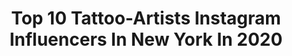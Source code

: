 ---
title: Top 10 Tattoo-Artists Instagram Influencers In New York In 2020
description: >-
  Find top tattoo-artists Instagram influencers in New York in 2020. Most popular hashtags: #tattooartist #tattoo #newyork #tattoos.
platform: Instagram
hits: 99
text_top: Identify the top-rated Instagram accounts on inBeat.
text_bottom: inBeat aggregates 99 Instagram influencers like this in New York, United States for you to pitch.
profiles:
  - username: "mikhailandersson"
    fullname: >-
      Mikhail Anderson
    bio: >-
      ▪️Tattoo artist ▪️Laser removal ▪️CEO/owner @firstclassnyc 🗽New York ▪️info@mikhailandersson.com▪️646-998-5203🇺🇸 🎥 @mikhail.nyc
    location: "United States"
    followers: 57684
    engagement: 228
    commentsToLikes: 0.020196
    id: ck13au7h3s7jy0i19iigl0uti
    verified: false
    hashtags: "#ink, #inked, #tattooed, #newtorktattoo"
  - username: "yinessa_nicole"
    fullname: >-
      YINESSA NICOLE, RN, BSN💋
    bio: >-
      Tattoo Artist #ATL Awesome Ink Studios 1331 Marietta Blvd NW DM 2 BOOK #tlcproducts 💫 Registered Nurse (ICU) 💉❤️ Tattoos 👉🏽 @inkedby_nessa
    location: "United States"
    followers: 37855
    engagement: 143
    commentsToLikes: 0.028643
    id: ck5zqqzcwv4gl0i14zafxn8hk
    verified: false
    hashtags: "#tattoos, #cbdadvocate, #selflove, #twinning"
  - username: "blindreasontattoo"
    fullname: >-
      BLINDREASON TATTOO NEW YORK
    bio: >-
      - NOW HIRING - 1-646-838-9220 info@blindreasontattoo.com
    location: "United States"
    followers: 19683
    engagement: 233
    commentsToLikes: 0.003629
    id: ck14jwy1mmlt00i19hdgh2fny
    verified: false
    hashtags: "#cutetattoo, #animetattoo, #newyork, #lineworktattoo"
  - username: "zhimpamoreno"
    fullname: >-
      Zhimpa Moreno
    bio: >-
      New York , inquiries ✉️ zhimpaz@gmail.com Owner @zhimpatattoos Sponsored by @cheyenne_tattooequipment @fusion_ink @hivecaps @balm_tattoo
    location: "United States"
    followers: 43328
    engagement: 100
    commentsToLikes: 0.031981
    id: ck8svu53dcp6x0j78ohmzinvn
    verified: false
    hashtags: "#zhimpa, #art, #limitededition, #launch"
  - username: "nessie_blaze"
    fullname: >-
      𝐍𝐞𝐬𝐬𝐢𝐞 𝐁𝐥𝐚𝐳𝐞
    bio: >-
      𝔗𝔞𝔱𝔱𝔬𝔬𝔢𝔯 • 𝔓𝔞𝔦𝔫𝔱𝔢𝔯 • 𝔅𝔯𝔞𝔱 ♈️ Black Ink Crew Compton. 💕 Text “Tattoo” to 267-223-5660 to book. 🔺PR: @raethepublicist @arianad_pr 🔺ASST: @dejah.mc
    location: "United States"
    followers: 35340
    engagement: 257
    commentsToLikes: 0.041340
    id: ck14jo9lelctg0i19m675pqat
    verified: false
    hashtags: "#atlanta, #petersstreetstation, #linkinbio, #dope"
  - username: "tattoosbyandrea"
    fullname: >-
      Tattoos By Andrea Timson
    bio: >-
      @Davincitattoostudio, Wantagh NY. Thurs, Fri, Sat and Mon 11-9 ☠️BOOKING NOW ⏰ andreatimsontattoos@gmail.com
    location: "United States"
    followers: 17177
    engagement: 574
    commentsToLikes: 0.011762
    id: ck8wd50hxdeev0j78esy4p1xf
    verified: false
    hashtags: "#davincitattoo, #ny, #tattoosbyandrea, #disneytattoo"
  - username: "2pac_real_legend"
    fullname: >-
      ❤ 1971 - ∞  ❤
    bio: >-
      only god can judge me 😇 " My mama always used to tell me : If you can't find somethin ' to live for you best find somethin ' to die for " tupac 👑
    location: "United States"
    followers: 194689
    engagement: 309
    commentsToLikes: 0.005072
    id: ck8t8iefpkleo0j78fzgqsw4x
    verified: false
    hashtags: "#westcoast, #amazing, #june, #moodoftheday"
  - username: "michaelperryart"
    fullname: >-
      Michael Perry
    bio: >-
      Creative Realism Now booking NYC @l_o_v_e_machine Books closed MKE @sanctuarytattoogallery @cheyenne_tattooequipment @empireinks @mdwipeoutz
    location: "United States"
    followers: 56313
    engagement: 252
    commentsToLikes: 0.042790
    id: ck0w324n7r8t10i19qv5h35l8
    verified: false
    hashtags: "#artist, #guyswithtattoos, #nyc, #soho"
  - username: "nate_needles"
    fullname: >-
      Nate Needles
    bio: >-
      @highnoontattoofl @nate_needless @tattoo_yardist For appointments ⤵️ Dm or email
    location: "United States"
    followers: 28466
    engagement: 267
    commentsToLikes: 0.038708
    id: ck6tr03d5vxnx0j71y63g4ua8
    verified: false
    hashtags: "#downtownmelbourne, #ink, #tattoomodel, #jacksonvilletattooartist"
  - username: "jjjaylud"
    fullname: >-
      Jason Lu ✪
    bio: >-
      Welcome! Tattooing in NYC @atelier.eva No DMs about appointments please 🍏 Booking for mid/late NOV ✉️ Jason@ateliereva.com
    location: "United States"
    followers: 9008
    engagement: 735
    commentsToLikes: 0.029770
    id: ck14jx2l8mmgr0i197og02m3b
    verified: false
    hashtags: "#tattoo, #tattooartist, #dotworktattoo, #microtattoo"
---